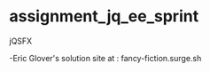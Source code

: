 assignment_jq_ee_sprint
=======================

jQSFX


-Eric Glover's solution
site at :
fancy-fiction.surge.sh
